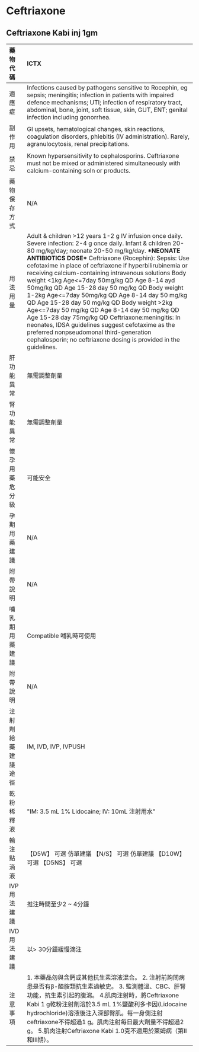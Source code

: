 # Ceftriaxone

## Ceftriaxone Kabi inj 1gm

| 藥物代碼 | ICTX |
| :--- | :--- |
| 適應症 | Infections caused by pathogens sensitive to Rocephin, eg sepsis; meningitis; infection in patients with impaired defence mechanisms; UTI; infection of respiratory tract, abdominal, bone, joint, soft tissue, skin, GUT, ENT; genital infection including gonorrhea. |
| 副作用 | GI upsets, hematological changes, skin reactions, coagulation disorders, phlebitis \(IV administration\). Rarely, agranulocytosis, renal precipitations. |
| 禁忌 | Known hypersensitivity to cephalosporins. Ceftriaxone must not be mixed or administered simultaneously with calcium-containing soln or products. |
| 藥物保存方式 | N/A |
| 用法用量 | Adult & children &gt;12 years 1-2 g IV infusion once daily. Severe infection: 2-4 g once daily. Infant & children 20-80 mg/kg/day; neonate 20-50 mg/kg/day. **\***NEONATE ANTIBIOTICS DOSE**\*** Ceftriaxone \(Rocephin\): Sepsis: Use cefotaxime in place of ceftriaxone if hyperbilirubinemia or receiving calcium-containing intravenous solutions Body weight &lt;1kg    Age&lt;=7day 50mg/kg QD  Age 8-14 ayd 50mg/kg QD  Age 15-28 day 50 mg/kg QD Body weight 1-2kg    Age&lt;=7day 50mg/kg QD  Age 8-14 day 50 mg/kg QD  Age 15-28 day 50 mg/kg QD Body weight &gt;2kg Age&lt;=7day 50 mg/kg QD  Age 8-14 day 50 mg/kg QD  Age 15-28 day 75mg/kg QD Ceftriaxone:meningitis: In neonates, IDSA guidelines suggest cefotaxime as the preferred nonpseudomonal third-generation cephalosporin; no ceftriaxone dosing is provided in the guidelines. |
| 肝功能異常 | 無需調整劑量 |
| 腎功能異常 | 無需調整劑量 |
| 懷孕用藥危分級 | 可能安全 |
| 孕期用藥建議 | N/A |
| 附帶說明 | N/A |
| 哺乳期用藥建議 | Compatible 哺乳時可使用 |
| 附帶說明 | N/A |
| 注射劑給藥建議途徑 | IM, IVD, IVP, IVPUSH |
| 乾粉稀釋液 | "IM: 3.5 mL 1% Lidocaine;  IV: 10mL 注射用水" |
| 輸注點滴液 | 【D5W】 可選 仿單建議  【N/S】 可選 仿單建議  【D10W】 可選  【D5NS】 可選 |
| IVP 用法建議 | 推注時間至少2 ~ 4分鐘 |
| IVD 用法建議 | 以&gt; 30分鐘緩慢滴注 |
| 注意事項 | 1. 本藥品勿與含鈣或其他抗生素溶液混合。 2. 注射前詢問病患是否有β-醯胺類抗生素過敏史。 3. 監測體溫、CBC、肝腎功能，抗生素引起的腹瀉。 4.肌肉注射時，將Ceftriaxone Kabi 1 g乾粉注射劑溶於3.5 mL 1%鹽酸利多卡因\(Lidocaine hydrochloride\)溶液後注入深部臀肌。每一身側注射ceftriaxone不得超過1 g。肌肉注射每日最大劑量不得超過2 g。 5.肌肉注射Ceftriaxone Kabi 1.0克不適用於萊姆病（第II和III期）。 |

